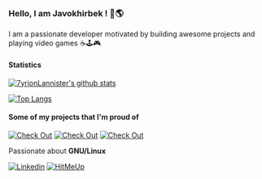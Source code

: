 ### Hello, I am Javokhirbek ! 👋🌎
I am a passionate developer motivated by building awesome projects and playing video games ☕🕹️🎮

#### Statistics
[![7yrionLannister's github stats](https://github-readme-stats.vercel.app/api?username=javokhirbek1999&&show_icons=true&theme=dark)](https://github.com/anuraghazra/github-readme-stats)

[![Top Langs](https://github-readme-stats.vercel.app/api/top-langs/?username=javokhirbek1999&theme=dark&layout=compact)](https://github.com/anuraghazra/github-readme-stats)
#### Some of my projects that I'm proud of
[![Check Out](https://github-readme-stats.vercel.app/api/pin/?username=javokhirbek1999&repo=kiska-url-client&theme=dark)](https://github.com/javokhirbek1999/kiska-url-client)
[![Check Out](https://github-readme-stats.vercel.app/api/pin/?username=javokhirbek1999&repo=kiska-url-server-side&theme=dark)](https://github.com/javokhirbek1999/kiska-url-server-side)
[![Check Out](https://github-readme-stats.vercel.app/api/pin/?username=javokhirbek1999&repo=book-sharing-system&theme=dark)](https://github.com/javokhirbek1999/book-sharing-system)

Passionate about **GNU/Linux**

[![Linkedin](https://img.shields.io/badge/Linkedin-0072b1?style=for-the-badge&logo=Linkedin&logoColor=white)](https://www.linkedin.com/in/javokhirbek-kh/)
[![HitMeUp](https://img.shields.io/badge/contact-0072c6?style=for-the-badge&logo=gmail&logoColor=white)](mailto:khaydaraliev99@gmail.com)
